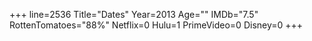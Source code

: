 +++
line=2536
Title="Dates"
Year=2013
Age=""
IMDb="7.5"
RottenTomatoes="88%"
Netflix=0
Hulu=1
PrimeVideo=0
Disney=0
+++

